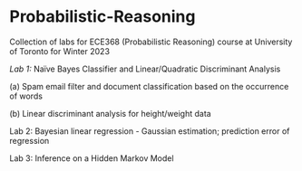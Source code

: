 # Probabilistic-Reasoning
Collection of labs for ECE368 (Probabilistic Reasoning) course at University of Toronto for Winter 2023

*Lab 1:* Naïve Bayes Classifier and Linear/Quadratic Discriminant Analysis 

(a) Spam email filter and document classification based on the occurrence of words 

(b) Linear discriminant analysis for height/weight data 

Lab 2: Bayesian linear regression - Gaussian estimation; prediction error of regression

Lab 3: Inference on a Hidden Markov Model 
